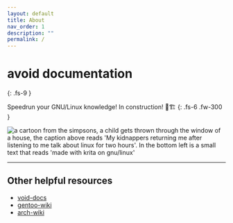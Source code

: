 ```yaml
---
layout: default
title: About
nav_order: 1
description: ""
permalink: /
---
```


# avoid documentation
{: .fs-9 }

Speedrun your GNU/Linux knowledge! In construction! 👷🏗️
{: .fs-6 .fw-300 }

![a cartoon from the simpsons, a child gets thrown through the window of a house, the caption above reads 'My kidnappers returning me after listening to me talk about linux for two hours'. In the bottom left is a small text that reads 'made with krita on gnu/linux'](https://preview.redd.it/ggkvuif7ryg61.png?width=640&crop=smart&auto=webp&s=97e35a96c80812de0de84f89e4e05014081a2999)

---

## Other helpful resources

- [void-docs](https://docs.voidlinux.org/)
- [gentoo-wiki](https://wiki.gentoo.org/wiki/Main_Page)
- [arch-wiki](https://wiki.archlinux.org/)

